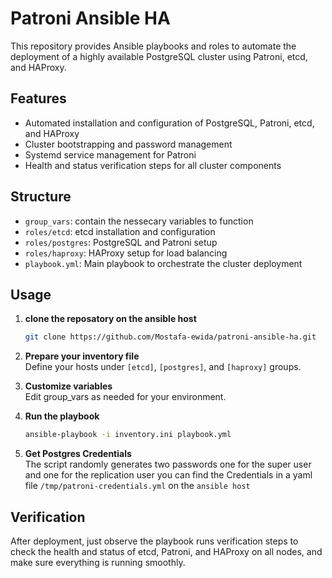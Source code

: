 # Patroni Ansible HA

This repository provides Ansible playbooks and roles to automate the deployment of a highly available PostgreSQL cluster using Patroni, etcd, and HAProxy.

## Features

- Automated installation and configuration of PostgreSQL, Patroni, etcd, and HAProxy
- Cluster bootstrapping and password management
- Systemd service management for Patroni
- Health and status verification steps for all cluster components

## Structure

- `group_vars`: contain the nessecary variables to function
- `roles/etcd`: etcd installation and configuration
- `roles/postgres`: PostgreSQL and Patroni setup
- `roles/haproxy`: HAProxy setup for load balancing
- `playbook.yml`: Main playbook to orchestrate the cluster deployment

## Usage

1. **clone the reposatory on the ansible host**  
   ```sh
   git clone https://github.com/Mostafa-ewida/patroni-ansible-ha.git
   ```
2. **Prepare your inventory file**  
   Define your hosts under `[etcd]`, `[postgres]`, and `[haproxy]` groups.

3. **Customize variables**  
   Edit group_vars  as needed for your environment.

4. **Run the playbook**  
   ```sh
   ansible-playbook -i inventory.ini playbook.yml
   ```
5. **Get Postgres Credentials**  
    The script randomly generates two passwords one for the super user and one for the replication user
    you can find the Credentials in a yaml file `/tmp/patroni-credentials.yml` on the  `ansible host`

## Verification

After deployment, just observe the playbook runs verification steps to check the health and status of etcd, Patroni, and HAProxy on all nodes, and make sure everything is running smoothly.

##